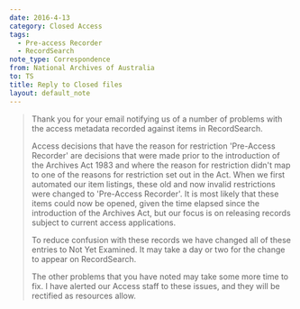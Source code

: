 ```yaml
---
date: 2016-4-13
category: Closed Access
tags:
  - Pre-access Recorder
  - RecordSearch
note_type: Correspondence
from: National Archives of Australia
to: TS
title: Reply to Closed files
layout: default_note
---
```

>Thank you for your email notifying us of a number of problems with the access metadata recorded against items in RecordSearch.
>
>Access decisions that have the reason for restriction 'Pre-Access Recorder' are decisions that were made prior to the introduction of the Archives Act 1983 and where the reason for restriction didn't map to one of the reasons for restriction set out in the Act. When we first automated our item listings, these old and now invalid restrictions were changed to 'Pre-Access Recorder'. It is most likely that these items could now be opened, given the time elapsed since the introduction of the Archives Act, but our focus is on releasing records subject to current access applications. 
>
>To reduce confusion with these records we have changed all of these entries to Not Yet Examined. It may take a day or two for the change to appear on RecordSearch.
>
>The other problems that you have noted may take some more time to fix. I have alerted our Access staff to these issues, and they will be rectified as resources allow.